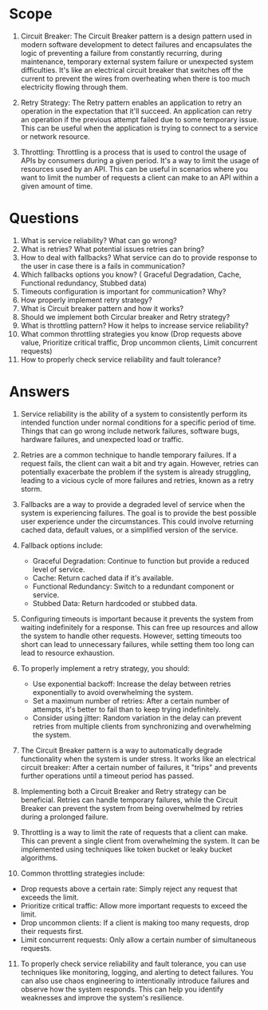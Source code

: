 # Scope
1. Circuit Breaker: The Circuit Breaker pattern is a design pattern used in modern software development to detect failures and encapsulates the logic of preventing a failure from constantly recurring, during maintenance, temporary external system failure or unexpected system difficulties. It's like an electrical circuit breaker that switches off the current to prevent the wires from overheating when there is too much electricity flowing through them.

2. Retry Strategy: The Retry pattern enables an application to retry an operation in the expectation that it'll succeed. An application can retry an operation if the previous attempt failed due to some temporary issue. This can be useful when the application is trying to connect to a service or network resource.

3. Throttling: Throttling is a process that is used to control the usage of APIs by consumers during a given period. It's a way to limit the usage of resources used by an API. This can be useful in scenarios where you want to limit the number of requests a client can make to an API within a given amount of time.
# Questions
1. What is service reliability? What can go wrong?
2. What is retries? What potential issues retries can bring?
3. How to deal with fallbacks? What service can do to provide response to the user in case there is a fails in communication?
4. Which fallbacks options you know? ( Graceful Degradation, Cache, Functional redundancy, Stubbed data)
5. Timeouts configuration is important for communication? Why?
6. How properly implement retry strategy?
7. What is Circuit breaker pattern and how it works?
8. Should we implement both Circular breaker and Retry strategy?
9. What is throttling pattern? How it helps to increase service reliability?
10. What common throttling strategies you know (Drop requests above value, Prioritize critical traffic, Drop uncommon clients, Limit concurrent requests)
11. How to properly check service reliability and fault tolerance?
# Answers
1. Service reliability is the ability of a system to consistently perform its intended function under normal conditions for a specific period of time. Things that can go wrong include network failures, software bugs, hardware failures, and unexpected load or traffic.

2. Retries are a common technique to handle temporary failures. If a request fails, the client can wait a bit and try again. However, retries can potentially exacerbate the problem if the system is already struggling, leading to a vicious cycle of more failures and retries, known as a retry storm.

3. Fallbacks are a way to provide a degraded level of service when the system is experiencing failures. The goal is to provide the best possible user experience under the circumstances. This could involve returning cached data, default values, or a simplified version of the service.

4. Fallback options include:
    - Graceful Degradation: Continue to function but provide a reduced level of service.
    - Cache: Return cached data if it's available.
    - Functional Redundancy: Switch to a redundant component or service.
    - Stubbed Data: Return hardcoded or stubbed data.

5. Configuring timeouts is important because it prevents the system from waiting indefinitely for a response. This can free up resources and allow the system to handle other requests. However, setting timeouts too short can lead to unnecessary failures, while setting them too long can lead to resource exhaustion.

6. To properly implement a retry strategy, you should:
    - Use exponential backoff: Increase the delay between retries exponentially to avoid overwhelming the system.
    - Set a maximum number of retries: After a certain number of attempts, it's better to fail than to keep trying indefinitely.
    - Consider using jitter: Random variation in the delay can prevent retries from multiple clients from synchronizing and overwhelming the system.

7. The Circuit Breaker pattern is a way to automatically degrade functionality when the system is under stress. It works like an electrical circuit breaker: After a certain number of failures, it "trips" and prevents further operations until a timeout period has passed.

8. Implementing both a Circuit Breaker and Retry strategy can be beneficial. Retries can handle temporary failures, while the Circuit Breaker can prevent the system from being overwhelmed by retries during a prolonged failure.

9. Throttling is a way to limit the rate of requests that a client can make. This can prevent a single client from overwhelming the system. It can be implemented using techniques like token bucket or leaky bucket algorithms.

10. Common throttling strategies include:
- Drop requests above a certain rate: Simply reject any request that exceeds the limit.
- Prioritize critical traffic: Allow more important requests to exceed the limit.
- Drop uncommon clients: If a client is making too many requests, drop their requests first.
- Limit concurrent requests: Only allow a certain number of simultaneous requests.

11. To properly check service reliability and fault tolerance, you can use techniques like monitoring, logging, and alerting to detect failures. You can also use chaos engineering to intentionally introduce failures and observe how the system responds. This can help you identify weaknesses and improve the system's resilience.